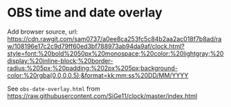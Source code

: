 # OBS time and date overlay

Add browser source, url: https://cdn.rawgit.com/sam0737/a0ee8ca253fc5c84b2aa2ac018f7b8ad/raw/108196e17c2c9d79ff60ed3bf788973ab94da9af/clock.html?style=font:%20bold%2050px%20monospace;%20color:%20lightgray;%20display:%20inline-block;%20border-radius:%205px;%20padding:%202px%205px;background-color:%20rgba(0,0,0,0.5);&format=kk:mm:ss%20DD/MM/YYYY

See `obs-date-overlay.html` from https://raw.githubusercontent.com/SiGe11/clock/master/index.html
